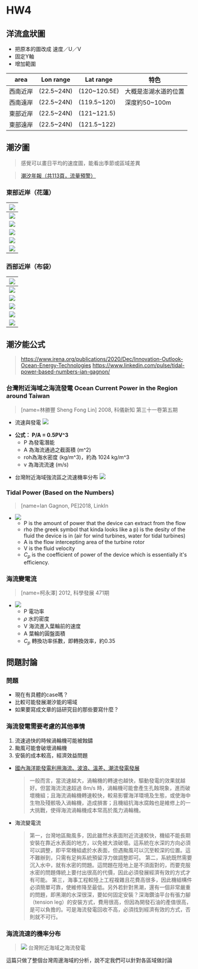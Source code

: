 # HW4

## 洋流盒狀圖
* 把原本的圖改成 速度／U／V
* 固定Y軸
* 增加範圍

| area | Lon range  | Lat range | 特色 |
| -------- | -------- | -------- | ---------|
| 西南近岸 | (22.5~24N) | (120~120.5E) | 大概是澎湖水道的位置 |
| 西南遠岸 | (22.5~24N) | (119.5~120) | 深度約50~100m |
| 東部近岸 | (22.5~24N) | (121~121.5) |  |
| 東部遠岸 | (22.5~24N) | (121.5~122) |  |

## 潮汐圖
> 感覺可以畫日平均的速度圖，能看出季節或區域差異

> [潮汐年報（共113頁，流量預警）](https://www.google.com/url?sa=t&source=web&rct=j&url=https://www.cwb.gov.tw/Data/service/notice/download/publish_20140428143540.pdf&ved=2ahUKEwij6O_dgvD9AhVFT2wGHRdjDUMQFnoECB4QAQ&usg=AOvVaw28iUl8QPylxVD8O19lQDhV)

### 東部近岸（花蓮）
 | ![](https://i.imgur.com/FgfRbmA.jpg) |
 | -------- |
 | ![](https://i.imgur.com/FzvaNQX.jpg) |
 | ![](https://i.imgur.com/QMNUR8Z.jpg) |
 | ![](https://i.imgur.com/68VouTr.jpg) |
 | ![](https://i.imgur.com/Br5EYCP.jpg) | 
 | ![](https://i.imgur.com/XinFlxG.jpg) |

 ### 西部近岸（布袋） 
 | ![](https://i.imgur.com/sGuvCJ4.jpg) |
 | -------- |
 | ![](https://i.imgur.com/g5ZfouA.jpg) |
 | ![](https://i.imgur.com/hkIxe4c.jpg) |
 | ![](https://i.imgur.com/5bgcFiL.jpg) |
 | ![](https://i.imgur.com/W3OXooz.jpg) |
 | ![](https://i.imgur.com/LCkOBOq.jpg) |

## 潮汐能公式
> https://www.irena.org/publications/2020/Dec/Innovation-Outlook-Ocean-Energy-Technologies
> https://www.linkedin.com/pulse/tidal-power-based-numbers-ian-gagnon/

### 台灣附近海域之海流發電 Ocean Current Power in the Region around Taiwan
> [name=林勝豐 Sheng Fong Lin] 2008, 科儀新知 第三十一卷第五期

- 流速與發電
![](https://i.imgur.com/7sF03Ds.jpg)
* **公式： P/A = 0.5PV^3**
    * P 為發電潛能
    * A 為海流通過之截面積 (m^2)
    * roh為海水密度 (kg/m^3)，約為 1024 kg/m^3
    * v 為海流流速 (m/s)
- 台灣附近海域強流區之流速機率分布
![](https://i.imgur.com/wLaUp8U.jpg)

### Tidal Power (Based on the Numbers)
> [name=Ian Gagnon, PE]2018, LinkIn

* ![](https://i.imgur.com/G8s3sa0.png)
    * P is the amount of power that the device can extract from the flow
    * rho (the greek symbol that kinda looks like a p) is the desity of the fluid the device is in (air for wind turbines, water for tidal turbines)
    * A is the flow intercepting area of the turbine rotor
    * V is the fluid velocity
    * $C_p$ is the coefficient of power of the device which is essentially it's efficiency.

### 海流變電流
> [name=柯永澤] 2012, 科學發展 471期

* ![](https://i.imgur.com/a5usmHA.jpg)
    * P 電功率
    * $\rho$ 水的密度
    * V 海流進入葉輪前的速度
    * A 葉輪的圓盤面積
    * $C_p$ 轉換功率係數，即轉換效率，約0.35

## 問題討論
### 問題
* 現在有具體的case嗎？
* 比較可能發展潮汐能的場域
* 如果要寫成文章的話研究目的那些要寫什麼？

### 海流發電需要考慮的其他事情

1. 流速過快的時候渦輪機可能被蝕鏽
2. 颱風可能會破壞渦輪機
3. 安裝的成本較高，經濟效益問題

* [國內海洋能發電利用海流、波浪、溫差、潮流發電發展](https://www.google.com/url?sa=t&source=web&rct=j&url=https://km.twenergy.org.tw/ReadFile/%3Fp%3DKLBase%26n%3D20111125162159.pdf&ved=2ahUKEwjzm7al7u_9AhU9R2wGHTO3AyoQFnoECDcQAQ&usg=AOvVaw3YXOGqSp9Ecn05JOExvdrx)
    > 一般而言，當流速越大，渦輪機的轉速也越快，驅動發電的效果就越好。但當海流流速超過 8m/s 時，渦輪機可能會產生孔蝕現象，進而破壞機組；且海流渦輪機轉速較快，較易影響海洋環境及生態，或使海中生物及殘骸吸入渦輪機，造成損害；且機組抗海水腐蝕也是維修上的一大挑戰，使得海流渦輪機成本常高於風力渦輪機。 
* 海流變電流
    > 第一，台灣地區颱風多，因此雖然水表面附近流速較快，機組不能長期安裝在靠近水表面的地方，以免被大浪破壞。這系統在水深的方向必須可以調整，即平常機組處於水表面，但遇颱風可以沉至較深的位置。這不難辦到，只需有足夠系統預留浮力做調整即可。
    第二，系統既然需要沉入水中，就有水密的問題。這問題在陸地上是不須面對的，而要克服水密的問題傳統上要付出很高的代價，因此必須發展經濟有效的方式才有可能。
    第三，海事工程較陸上工程複雜且花費高很多，因此機組構件必須簡單可靠，使維修降至最低。另外若針對黑潮，還有一個非常嚴重的問題，即黑潮的水深很深，要如何固定安裝？深海鑽油平台有張力腳（tension leg）的安裝方式，費用很高，但因為開發石油的產值很高，是可以負擔的。可是海流發電回收不高，必須找到經濟有效的方式，否則就不可行。

### 海流流速的機率分布
> ![](https://i.imgur.com/GHLwL4N.jpg)
> 台灣附近海域之海流發電

這篇只做了整個台灣周邊海域的分析，說不定我們可以針對各區域做討論
